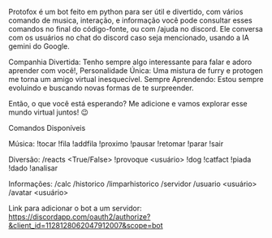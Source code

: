 Protofox é um bot feito em python para ser útil e divertido, com vários comando de musica, interação, e informação
você pode consultar esses comandos no final do código-fonte, ou com /ajuda no discord.
Ele conversa com os usuários no chat do discord caso seja mencionado, usando a IA gemini do Google.

Companhia Divertida: Tenho sempre algo interessante para falar e adoro aprender com você!,
Personalidade Única: Uma mistura de furry e protogen me torna um amigo virtual inesquecível.
Sempre Aprendendo: Estou sempre evoluindo e buscando novas formas de te surpreender.

Então, o que você está esperando? Me adicione e vamos explorar esse mundo virtual juntos! 😉

Comandos Disponíveis

Música:
!tocar <URL>
!fila
!addfila
!proximo
!pausar
!retomar
!parar
!sair

Diversão:
/reacts <True/False>
!provoque <usuário>
!dog
!catfact
!piada
!dado
!analisar

Informações:
/calc
/historico
/limparhistorico
/servidor
/usuario <usuário>
/avatar <usuário>

Link para adicionar o bot a um servidor:
https://discordapp.com/oauth2/authorize?&client_id=1128128062047912007&scope=bot
